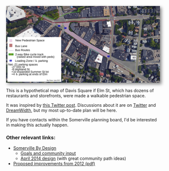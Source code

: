 <img alt="A map of Davis Square with Elm St designated pedestrian only." src="davis.png" style="box-shadow: 5px 5px 10px #888888">

This is a hypothetical map of Davis Square if Elm St, which has dozens of restaurants and storefronts, were made a walkable pedestrian space.

It was inspired by [this Twitter post](https://twitter.com/BrendanJKearney/status/866028770649681925). Discussions about it are on [Twitter](https://twitter.com/skyqrose/status/867314846957801472) and [DreamWidth](http://davis-square.dreamwidth.org/3616076.html), but my most up-to-date plan will be here.

If you have contacts within the Somerville planning board, I'd be interested in making this actually happen.

### Other relevant links:
* [Somerville By Design](https://www.somervillebydesign.com/neighborhood-planning/davis-square/)
  - [Goals and community input](https://2xbcbm3dmbsg12akbzq9ef2k-wpengine.netdna-ssl.com/wp-content/uploads/2014/05/Concerns-and-Improvements-Diagrams.pdf)
  - [April 2014 design](https://2xbcbm3dmbsg12akbzq9ef2k-wpengine.netdna-ssl.com/wp-content/uploads/2014/05/Design_Update_Apr14.pdf) (with great community path ideas)
* [Proposed improvements from 2012 (pdf)](http://www.somervillebydesign.com/wp-content/uploads/2014/11/Community-Meeting_7.17.2012.pdf)
